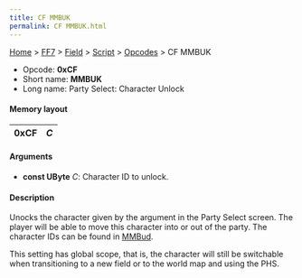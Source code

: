 ```yaml
---
title: CF MMBUK
permalink: CF MMBUK.html
---
```


[Home](../../../../Main%20Page.md) > [FF7](../../../../FF7.md) > [Field](../../../Field.md) > [Script](../../Script.md) > [Opcodes](../Opcodes.md) > CF MMBUK

-   Opcode: **0xCF**
-   Short name: **MMBUK**
-   Long name: Party Select: Character Unlock

#### Memory layout

| 0xCF | *C* |
|------|-----|

#### Arguments

-   **const UByte** *C*: Character ID to unlock.

#### Description

Unocks the character given by the argument in the Party Select screen.
The player will be able to move this character into or out of the party.
The character IDs can be found in [MMBud][].

This setting has global scope, that is, the character will still be
switchable when transitioning to a new field or to the world map and
using the PHS.

  [MMBud]: CD%20MMBud.md "wikilink"
